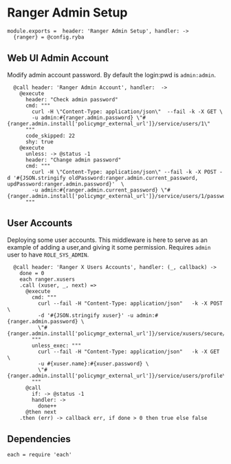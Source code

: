
# Ranger Admin Setup

    module.exports =  header: 'Ranger Admin Setup', handler: ->
      {ranger} = @config.ryba
  
## Web UI Admin Account
Modify admin account password. By default the login:pwd  is `admin:admin`.

      @call header: 'Ranger Admin Account', handler:  ->
        @execute
          header: "Check admin password"
          cmd: """
            curl -H \"Content-Type: application/json\"  --fail -k -X GET \ 
            -u admin:#{ranger.admin.password} \"#{ranger.admin.install['policymgr_external_url']}/service/users/1\"
          """
          code_skipped: 22
          shy: true
        @execute
          unless: -> @status -1
          header: "Change admin password"
          cmd: """
            curl -H \"Content-Type: application/json\" --fail -k -X POST -d '#{JSON.stringify oldPassword:ranger.admin.current_password, updPassword:ranger.admin.password}'  \ 
            -u admin:#{ranger.admin.current_password} \"#{ranger.admin.install['policymgr_external_url']}/service/users/1/passwordchange\"
          """
          
## User Accounts
Deploying some user accounts. This middleware is here to serve
as an example of adding a user,and giving it some permission.
Requires `admin` user to have `ROLE_SYS_ADMIN`.

      @call header: 'Ranger X Users Accounts', handler: (_, callback) ->
        done = 0
        each ranger.xusers
        .call (xuser, _, next) =>
          @execute
            cmd: """
              curl --fail -H "Content-Type: application/json"   -k -X POST \ 
              -d '#{JSON.stringify xuser}' -u admin:#{ranger.admin.password} \
              \"#{ranger.admin.install['policymgr_external_url']}/service/xusers/secure/users\"
            """
            unless_exec: """
              curl --fail -H "Content-Type: application/json"   -k -X GET \ 
              -u #{xuser.name}:#{xuser.password} \
              \"#{ranger.admin.install['policymgr_external_url']}/service/users/profile\"
            """
          @call 
            if: -> @status -1
            handler: ->
              done++
          @then next
        .then (err) -> callback err, if done > 0 then true else false

## Dependencies
    
    each = require 'each'
